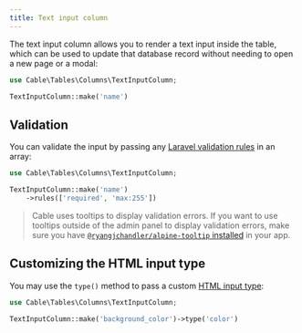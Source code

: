 ```yaml
---
title: Text input column
---
```


The text input column allows you to render a text input inside the table, which can be used to update that database record without needing to open a new page or a modal:

```php
use Cable\Tables\Columns\TextInputColumn;

TextInputColumn::make('name')
```

## Validation

You can validate the input by passing any [Laravel validation rules](https://laravel.com/docs/validation#available-validation-rules) in an array:

```php
use Cable\Tables\Columns\TextInputColumn;

TextInputColumn::make('name')
    ->rules(['required', 'max:255'])
```

> Cable uses tooltips to display validation errors. If you want to use tooltips outside of the admin panel to display validation errors, make sure you have [`@ryangjchandler/alpine-tooltip` installed](https://github.com/ryangjchandler/alpine-tooltip#installation) in your app.

## Customizing the HTML input type

You may use the `type()` method to pass a custom [HTML input type](https://developer.mozilla.org/en-US/docs/Web/HTML/Element/input#input_types):

```php
use Cable\Tables\Columns\TextInputColumn;

TextInputColumn::make('background_color')->type('color')
```

